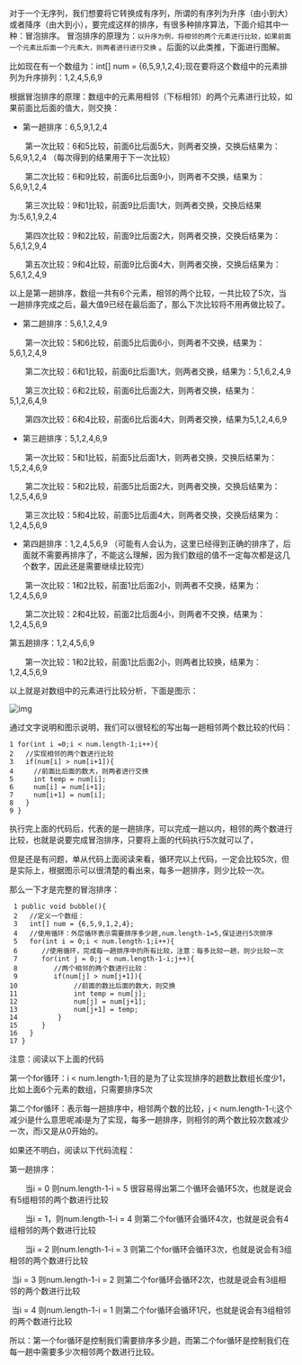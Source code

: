      
     
   对于一个无序列，我们想要将它转换成有序列，所谓的有序列为升序（由小到大）或者降序（由大到小），要完成这样的排序，有很多种排序算法，下面介绍其中一种：冒泡排序。
冒泡排序的原理为：`以升序为例，将相邻的两个元素进行比较，如果前面一个元素比后面一个元素大，则两者进行进行交换` 。后面的以此类推，下面进行图解。

比如现在有一个数组为：int[] num = {6,5,9,1,2,4};现在要将这个数组中的元素排列为升序排列：1,2,4,5,6,9

根据冒泡排序的原理：数组中的元素用相邻（下标相邻）的两个元素进行比较，如果前面比后面的值大，则交换：

+ 第一趟排序：6,5,9,1,2,4

　　第一次比较：6和5比较，前面6比后面5大，则两者交换，交换后结果为：5,6,9,1,2,4        （每次得到的结果用于下一次比较）

　　第二次比较：6和9比较，前面6比后面9小，则两者不交换，结果为：5,6,9,1,2,4

　　第三次比较：9和1比较，前面9比后面1大，则两者交换，交换后结果为:5,6,1,9,2,4

　　第四次比较：9和2比较，前面9比后面2大，则两者交换，交换后结果为：5,6,1,2,9,4

　　第五次比较：9和4比较，前面9比后面4大，则两者交换，交换后结果为：5,6,1,2,4,9

以上是第一趟排序，数组一共有6个元素，相邻的两个比较，一共比较了5次，当一趟排序完成之后，最大值9已经在最后面了，那么下次比较将不用再做比较了。

+ 第二趟排序：5,6,1,2,4,9

　　第一次比较：5和6比较，前面5比后面6小，则两者不交换，结果为：5,6,1,2,4,9

　　第二次比较：6和1比较，前面6比后面1大，则两者交换，结果为：5,1,6,2,4,9

　　第三次比较：6和2比较，前面6比后面2大，则两者交换，结果为：5,1,2,6,4,9

　　第四次比较：6和4比较，前面6比后面4大，则两者交换，结果为5,1,2,4,6,9

+ 第三趟排序：5,1,2,4,6,9

　　第一次比较：5和1比较，前面5比后面1大，则两者交换，交换后结果为：1,5,2,4,6,9

　　第二次比较：5和2比较，前面5比后面2大，则两者交换，交换后结果为：1,2,5,4,6,9

　　第三次比较：5和4比较，前面5比后面4大，则两者交换，交换后结果为：1,2,4,5,6,9

+ 第四趟排序：1,2,4,5,6,9 （可能有人会认为，这里已经得到正确的排序了，后面就不需要再排序了，不能这么理解，因为我们数组的值不一定每次都是这几个数字，因此还是需要继续比较完）

　　第一次比较：1和2比较，前面1比后面2小，则两者不交换，结果为：1,2,4,5,6,9

　　第二次比较：2和4比较，前面2比后面4小，则两者不交换，结果为：1,2,4,5,6,9

第五趟排序：1,2,4,5,6,9

　　第一次比较：1和2比较，前面1比后面2小，则两者比较换，结果为：1,2,4,5,6,9

以上就是对数组中的元素进行比较分析，下面是图示：

![img](https://img2018.cnblogs.com/blog/1361241/201901/1361241-20190125153933041-559300294.png)

通过文字说明和图示说明，我们可以很轻松的写出每一趟相邻两个数比较的代码：

```
1 for(int i =0;i < num.length-1;i++){
2   //实现相邻的两个数进行比较
3   if(num[i] > num[i+1]){
4     //前面比后面的数大，则两者进行交换
5     int temp = num[i];
6     num[i] = num[i+1];
7     num[i+1] = num[i];    
8   }    
9 }    
```


执行完上面的代码后，代表的是一趟排序，可以完成一趟以内，相邻的两个数进行比较，也就是说要完成冒泡排序，只要将上面的代码执行5次就可以了，

但是还是有问题，单从代码上面阅读来看，循环完以上代码，一定会比较5次，但是实际上，根据图示可以很清楚的看出来，每多一趟排序，则少比较一次。

那么一下才是完整的冒泡排序：

```
 1 public void bubble(){
 2   //定义一个数组：
 3   int[] num = {6,5,9,1,2,4};
 4   //使用循环：外层循环表示需要排序多少趟,num.length-1=5,保证进行5次排序
 5   for(int i = 0;i < num.length-1;i++){
 6      //使用循环，完成每一趟排序中的所有比较，注意：每多比较一趟，则少比较一次
 7      for(int j = 0;j < num.length-1-i;j++){
 8         //两个相邻的两个数进行比较：
 9         if(num[j] > num[j+1]){
10              //前面的数比后面的数大，则交换
11              int temp = num[j];
12              num[j] = num[j+1];
13              num[j+1] = temp;
14          }
15      }
16   }  
17 }
```

注意：阅读以下上面的代码

第一个for循环：i < num.length-1;目的是为了让实现排序的趟数比数组长度少1，比如上面6个元素的数组，只需要排序5次

第二个for循环：表示每一趟排序中，相邻两个数的比较，j < num.length-1-i;这个减少i是什么意思呢减i是为了实现，每多一趟排序，则相邻的两个数比较次数减少一次，而i又是从0开始的。

如果还不明白，阅读以下代码流程：

第一趟排序：

　　当i = 0  则num.length-1-i = 5    很容易得出第二个循环会循环5次，也就是说会有5组相邻的两个数进行比较

　　当i = 1，则num.length-1-i = 4   则第二个for循环会循环4次，也就是说会有4组相邻的两个数进行比较

　　当i = 2    则num.length-1-i = 3   则第二个for循环会循环3次，也就是说会有3组相邻的两个数进行比较

​    当i = 3    则num.length-1-i = 2   则第二个for循环会循环2次，也就是说会有3组相邻的两个数进行比较

​    当i = 4    则num.length-1-i = 1   则第二个for循环会循环1尺，也就是说会有3组相邻的两个数进行比较

所以：第一个for循环是控制我们需要排序多少趟，而第二个for循环是控制我们在每一趟中需要多少次相邻两个数进行比较。

 


